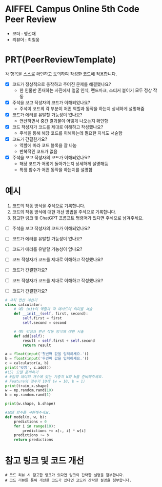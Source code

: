 # AIFFEL Campus Online 5th Code Peer Review
- 코더 : 맹선재
- 리뷰어 : 최철웅


# PRT(PeerReviewTemplate) 
각 항목을 스스로 확인하고 토의하여 작성한 코드에 적용합니다.

- [X] 코드가 정상적으로 동작하고 주어진 문제를 해결했나요?
  - 한 인물만 존재하는 사진에서 얼굴 인식, 랜드마크, 스티커 붙이기 모두 정상 작동
- [X] 주석을 보고 작성자의 코드가 이해되었나요?
  - 주석이 코드의 각 부분이 어떤 역할과 동작을 하는지 상세하게 설명해줌
- [X] 코드가 에러를 유발할 가능성이 없나요?
  - 연산하면서 중간 결과물이 어떻게 나오는지 확인함
- [X] 코드 작성자가 코드를 제대로 이해하고 작성했나요?
  - 주석을 통해 해당 코드를 이해하는데 필요한 지식도 서술함
- [X] 코드가 간결한가요?
  - 역할에 따라 코드 블록을 잘 나눔
  - 반복적인 코드가 없음
- [X] 주석을 보고 작성자의 코드가 이해되었나요?
  - 해당 코드가 어떻게 돌아가는지 상세하게 설명해둠
  - 특정 함수가 어떤 동작을 하는지를 설명함

# 예시
1. 코드의 작동 방식을 주석으로 기록합니다.
2. 코드의 작동 방식에 대한 개선 방법을 주석으로 기록합니다.
3. 참고한 링크 및 ChatGPT 프롬프트 명령어가 있다면 주석으로 남겨주세요.
- [ ] 주석을 보고 작성자의 코드가 이해되었나요?
- [ ] 코드가 에러를 유발할 가능성이 없나요?
  > 

- [ ] 코드가 에러를 유발할 가능성이 없나요?

- [ ] 코드 작성자가 코드를 제대로 이해하고 작성했나요?

- [ ] 코드가 간결한가요?
- [ ] 코드 작성자가 코드를 제대로 이해하고 작성했나요?
  > 

- [ ] 코드가 간결한가요?
  > 


```python
# 사칙 연산 계산기
class calculator:
    # 예) init의 역할과 각 매서드의 의미를 서술
    def __init__(self, first, second):
        self.first = first
        self.second = second

    # 예) 덧셈과 연산 작동 방식에 대한 서술
    def add(self):
        result = self.first + self.second
        return result

a = float(input('첫번째 값을 입력하세요.')) 
b = float(input('두번째 값을 입력하세요.')) 
c = calculator(a, b)
print('덧셈', c.add()) 
#(5) 모델 준비하기
# #입력 데이터 개수에 맞는 가중치 W와 b를 준비해주세요.
# Feature의 갯수가 10개 (w = 10, b = 1)
print(train_x.shape) 
w = np.random.rand(10)
b = np.random.rand(1)

print(w.shape, b.shape)

#모델 함수를 구현해주세요.
def model(x, w, b):
    predictions = 0
    for i in range(10):
        predictions += x[:, i] * w[i]
    predictions += b
    return predictions
```



# 참고 링크 및 코드 개선
```
# 코드 리뷰 시 참고한 링크가 있다면 링크와 간략한 설명을 첨부합니다.
# 코드 리뷰를 통해 개선한 코드가 있다면 코드와 간략한 설명을 첨부합니다.
```

```python

```
